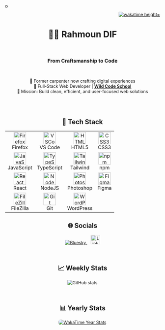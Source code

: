<p align="left">
  <a href="https://u8views.com/github/rahmoundif">
    <img src="https://u8views.com/api/v1/github/profiles/183239184/views/total-count.svg" alt="Rahmoun DIF profile views" height="10" />
  </a>
</p>
<p align="right">
  <a href="https://wakatime.com/@5e0289f6-878c-4d54-a33b-11bf9627a3fa">
    <img src="https://wakatime.com/badge/user/5e0289f6-878c-4d54-a33b-11bf9627a3fa.svg" alt="wakatime height="10" " />
  </a>
  </p>


<h1 align="center">👨‍💻 Rahmoun DIF</h1>
<br>
<h3 align="center">From Craftsmanship to Code</h3>
<br>

<p align="center">
  🔁 Former carpenter now crafting digital experiences<br>
  🚀 Full-Stack Web Developer | <a href="https://www.wildcodeschool.com" target="_blank"><strong>Wild Code School</strong></a><br>
  🎯 Mission: Build clean, efficient, and user-focused web solutions
</p>
<br>
<br>


<h2 align="center">🧰 Tech Stack</h2>

<div align="center">
  <table>
    <tr>
      <td align="center"><img src="https://cdn.jsdelivr.net/gh/devicons/devicon/icons/firefox/firefox-original.svg" height="40" alt="Firefox"/><br/>Firefox</td>
      <td align="center"><img src="https://cdn.jsdelivr.net/gh/devicons/devicon/icons/vscode/vscode-original.svg" height="40" alt="VSCode"/><br/>VS Code</td>
      <td align="center"><img src="https://cdn.jsdelivr.net/gh/devicons/devicon/icons/html5/html5-original.svg" height="40" alt="HTML5"/><br/>HTML5</td>
      <td align="center"><img src="https://cdn.jsdelivr.net/gh/devicons/devicon/icons/css3/css3-original.svg" height="40" alt="CSS3"/><br/>CSS3</td>
    </tr>
    <tr>
      <td align="center"><img src="https://cdn.jsdelivr.net/gh/devicons/devicon/icons/javascript/javascript-original.svg" height="40" alt="JavaScript"/><br/>JavaScript</td>
      <td align="center"><img src="https://cdn.jsdelivr.net/gh/devicons/devicon/icons/typescript/typescript-original.svg" height="40" alt="TypeScript"/><br/>TypeScript</td>
      <td align="center"><img src="https://cdn.jsdelivr.net/gh/devicons/devicon@latest/icons/tailwindcss/tailwindcss-original.svg" height="40" alt="TailwindCSS"/><br/>Tailwind</td>
      <td align="center"><img src="https://cdn.jsdelivr.net/gh/devicons/devicon/icons/npm/npm-original-wordmark.svg" height="40" alt="npm"/><br/>npm</td>
    </tr>
    <tr>
      <td align="center"><img src="https://cdn.jsdelivr.net/gh/devicons/devicon/icons/react/react-original.svg" height="40" alt="React"/><br/>React</td>
      <td align="center"><img src="https://cdn.jsdelivr.net/gh/devicons/devicon@latest/icons/nodejs/nodejs-original.svg" height="40" alt="NodeJS"/><br/>NodeJS</td>
      <td align="center"><img src="https://cdn.jsdelivr.net/gh/devicons/devicon/icons/photoshop/photoshop-plain.svg" height="40" alt="Photoshop"/><br/>Photoshop</td>
      <td align="center"><img src="https://cdn.jsdelivr.net/gh/devicons/devicon/icons/figma/figma-original.svg" height="40" alt="Figma"/><br/>Figma</td>
    </tr>
    <tr>
      <td align="center"><img src="https://cdn.jsdelivr.net/gh/devicons/devicon/icons/filezilla/filezilla-plain.svg" height="40" alt="FileZilla"/><br/>FileZilla</td>
      <td align="center"><img src="https://cdn.jsdelivr.net/gh/devicons/devicon/icons/git/git-original.svg" height="40" alt="Git"/><br/>Git</td>
      <td align="center"><img src="https://cdn.jsdelivr.net/gh/devicons/devicon/icons/wordpress/wordpress-original.svg" height="40" alt="WordPress"/><br/>WordPress</td>
      <td></td>
    </tr>
  </table>
</div>


<h2 align="center">🌐 Socials</h2>
<p align="center">
  <a href="https://bsky.app/profile/rmoond.bsky.social">
    <img src="https://img.shields.io/badge/bluesky-0285FF?style=for-the-badge&logo=bluesky&logoColor=white" alt="Bluesky">
  </a>
  &nbsp;&nbsp;
  <a href="https://www.linkedin.com/in/rahmoun-dif-22891b356" target="_blank">
    <img src="https://cdn.jsdelivr.net/gh/devicons/devicon/icons/linkedin/linkedin-original.svg" height="30" alt="LinkedIn">
  </a>
</p>

<br>
<h2 align="center">📈 Weekly Stats</h2>
<p align="center">
  <img src="https://github-readme-stats.vercel.app/api?username=rahmoundif&show_icons=true&theme=transparent" alt="GitHub stats"/>
</p>
<br>
<h2 align="center">📊 Yearly Stats</h2>
 <p align="center">
  <a href="https://wakatime.com/@Rahmoun" target="_blank" rel="noopener noreferrer">
    <img
      src="https://github-readme-stats.vercel.app/api/wakatime?username=Rahmoun&range=last_year&layout=default&theme=tokyonight&langs_count=10&projects_count=5"
      alt="WakaTime Year Stats" style="border-radius: 6px;" />
  </a>
</p>
